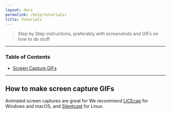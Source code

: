 ```yaml
---
layout: docs
permalink: /help/tutorials/
title: Tutorials
---
```


> Step by Step instructions, preferably with screenshots and GIFs on how to do stuff

- - -
### Table of Contents

- [Screen Capture GIFs](#How-to-make-screen-capture-GIFs)

- - -


## How to make screen capture GIFs
Animated screen captures are great for
We recommend [LICEcap] for <i class="fa fa-windows"></i> Windows and <i class="fa fa-apple"></i> macOS, and [Silentcast] for <i class="fa fa-linux"></i> Linux.


[LICEcap]: http://www.cockos.com/licecap/
[Silentcast]: https://github.com/colinkeenan/silentcast

